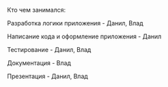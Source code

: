Кто чем занимался:

Разработка логики приложения - Данил, Влад

Написание кода и оформление приложения - Данил

Тестирование - Данил, Влад

Документация - Влад

Презентация - Данил, Влад
